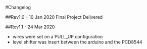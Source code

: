 #Changelog

##Rev1.0 - 10 Jan 2020
Final Project Delivered

##Rev1.1 - 24 Mar 2020
* wires were set on a PULL_UP configuration
* level shifter was insert between the arduino and the PCD8544
